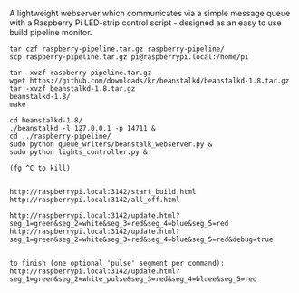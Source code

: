 A lightweight webserver which communicates via a simple message queue with a Raspberry Pi LED-strip control script - designed as an easy to use build pipeline monitor.

```
tar czf raspberry-pipeline.tar.gz raspberry-pipeline/
scp raspberry-pipeline.tar.gz pi@raspberrypi.local:/home/pi

tar -xvzf raspberry-pipeline.tar.gz 
wget https://github.com/downloads/kr/beanstalkd/beanstalkd-1.8.tar.gz
tar -xvzf beanstalkd-1.8.tar.gz
beanstalkd-1.8/
make

cd beanstalkd-1.8/
./beanstalkd -l 127.0.0.1 -p 14711 &
cd ../raspberry-pipeline/
sudo python queue_writers/beanstalk_webserver.py &
sudo python lights_controller.py &

(fg ^C to kill)


http://raspberrypi.local:3142/start_build.html
http://raspberrypi.local:3142/all_off.html

http://raspberrypi.local:3142/update.html?seg_1=green&seg_2=white&seg_3=red&seg_4=blue&seg_5=red
http://raspberrypi.local:3142/update.html?seg_1=green&seg_2=white&seg_3=red&seg_4=blue&seg_5=red&debug=true


to finish (one optional 'pulse' segment per command):
http://raspberrypi.local:3142/update.html?seg_1=green&seg_2=white_pulse&seg_3=red&seg_4=bluee&seg_5=red

```
